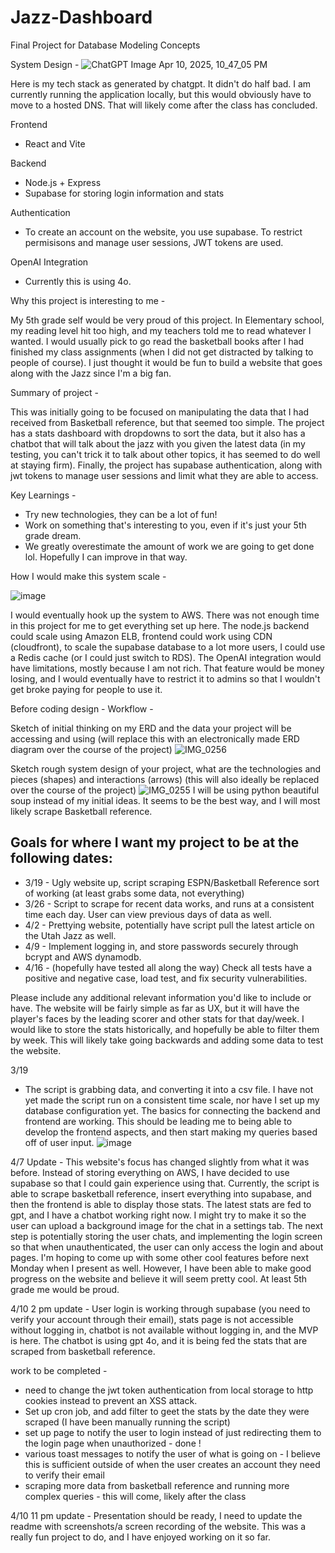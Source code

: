 # Jazz-Dashboard
Final Project for Database Modeling Concepts

System Design -
![ChatGPT Image Apr 10, 2025, 10_47_05 PM](https://github.com/user-attachments/assets/fa68dbd5-8755-429b-9983-d359f27289eb)

Here is my tech stack as generated by chatgpt. It didn't do half bad.
I am currently running the application locally, but this would obviously have to move to a hosted DNS. That will likely come after the class has concluded.

Frontend
* React and Vite

Backend
* Node.js + Express
* Supabase for storing login information and stats

Authentication
* To create an account on the website, you use supabase. To restrict permisisons and manage user sessions, JWT tokens are used.

OpenAI Integration
* Currently this is using 4o.

Why this project is interesting to me -

My 5th grade self would be very proud of this project. In Elementary school, my reading level hit too high, and my teachers told me to read whatever I wanted. I would usually pick to go read the basketball books after I had finished my class assignments (when I did not get distracted by talking to people of course). I just thought it would be fun to build a website that goes along with the Jazz since I'm a big fan.


Summary of project -

This was initially going to be focused on manipulating the data that I had received from Basketball reference, but that seemed too simple. The project has a stats dashboard with dropdowns to sort the data, but it also has a chatbot that will talk about the jazz with you given the latest data (in my testing, you can't trick it to talk about other topics, it has seemed to do well at staying firm). Finally, the project has supabase authentication, along with jwt tokens to manage user sessions and limit what they are able to access.

Key Learnings - 

 * Try new technologies, they can be a lot of fun!
 * Work on something that's interesting to you, even if it's just your 5th grade dream.
 * We greatly overestimate the amount of work we are going to get done lol. Hopefully I can improve in that way.


How I would make this system scale -

![image](https://github.com/user-attachments/assets/73608ba0-44bb-49f0-8063-406595f2e12a)


I would eventually hook up the system to AWS. There was not enough time in this project for me to get everything set up here. The node.js backend could scale using Amazon ELB, frontend could work using CDN (cloudfront), to scale the supabase database to a lot more users, I could use a Redis cache (or I could just switch to RDS). The OpenAI integration would have limitations, mostly because I am not rich. That feature would be money losing, and I would eventually have to restrict it to admins so that I wouldn't get broke paying for people to use it.












Before coding design -
Workflow -

Sketch of initial thinking on my ERD and the data your project will be accessing and using (will replace this with an electronically made ERD diagram over the course of the project)
![IMG_0256](https://github.com/user-attachments/assets/e5ad3afb-2b8a-4755-baa4-801d39a6304f)

Sketch rough system design of your project, what are the technologies and pieces (shapes) and interactions (arrows) (this will also ideally be replaced over the course of the project)
![IMG_0255](https://github.com/user-attachments/assets/adfef1a4-269f-466b-8f9d-81f74c836f09)
I will be using python beautiful soup instead of my initial ideas. It seems to be the best way, and I will most likely scrape Basketball reference.

## Goals for where I want my project to be at the following dates:
* 3/19 - Ugly website up, script scraping ESPN/Basketball Reference sort of working (at least grabs some data, not everything)
* 3/26 - Script to scrape for recent data works, and runs at a consistent time each day. User can view previous days of data as well.
* 4/2 - Prettying website, potentially have script pull the latest article on the Utah Jazz as well.
* 4/9 - Implement logging in, and store passwords securely through bcrypt and AWS dynamodb. 
* 4/16 - (hopefully have tested all along the way) Check all tests have a positive and negative case, load test, and fix security vulnerabilities.

Please include any additional relevant information you'd like to include or have. The website will be fairly simple as far as UX, but it will have the player's faces by the leading scorer and other stats for that day/week. I would like to store the stats historically, and hopefully be able to filter them by week. This will likely take going backwards and adding some data to test the website.

3/19 
* The script is grabbing data, and converting it into a csv file. I have not yet made the script run on a consistent time scale, nor have I set up my database configuration yet. The basics for connecting the backend and frontend are working. This should be leading me to being able to develop the frontend aspects, and then start making my queries based off of user input.
![image](https://github.com/user-attachments/assets/5e6518e1-7bc1-49e4-8e58-f7cc8d62594a)

4/7
Update - This website's focus has changed slightly from what it was before. Instead of storing everything on AWS, I have decided to use supabase so that I could gain experience using that. Currently, the script is able to scrape basketball reference, insert everything into supabase, and then the frontend is able to display those stats. The latest stats are fed to gpt, and I have a chatbot working right now. I might try to make it so the user can upload a background image for the chat in a settings tab. The next step is potentially storing the user chats, and implementing the login screen so that when unauthenticated, the user can only access the login and about pages. I'm hoping to come up with some other cool features before next Monday when I present as well. However, I have been able to make good progress on the website and believe it will seem pretty cool. At least 5th grade me would be proud.

4/10 
2 pm update - User login is working through supabase (you need to verify your account through their email), stats page is not accessible without logging in, chatbot is not available without logging in, and the MVP is here. The chatbot is using gpt 4o, and it is being fed the stats that are scraped from basketball reference.

work to be completed - 
* need to change the jwt token authentication from local storage to http cookies instead to prevent an XSS attack.
* Set up cron job, and add filter to geet the stats by the date they were scraped (I have been manually running the script)
* set up page to notify the user to login instead of just redirecting them to the login page when unauthorized - done !
* various toast messages to notify the user of what is going on - I believe this is sufficient outside of when the user creates an account they need to verify their email
* scraping more data from basketball reference and running more complex queries - this will come, likely after the class

4/10 
11 pm update - Presentation should be ready, I need to update the readme with screenshots/a screen recording of the website. This was a really fun project to do, and I have enjoyed working on it so far.
